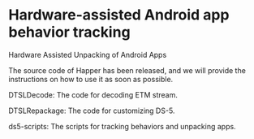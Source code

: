 # Hardware-assisted Android app behavior tracking
Hardware Assisted Unpacking of Android Apps

The source code of Happer has been released, and we will provide the instructions on how to use it as soon as possible.

DTSLDecode: The code for decoding ETM stream.

DTSLRepackage: The code for customizing DS-5.

ds5-scripts: The scripts for tracking behaviors and unpacking apps.
